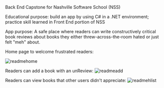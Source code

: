 Back End Capstone for Nashville Software School (NSS)

Educational purpose: build an app by using C# in a .NET environment; practice skill learned in Front End portion of NSS

App purpose: A safe place where readers can write constructively critical book reviews about books they either threw-across-the-room hated or just felt "meh" about. 

Home page to welcome frustrated readers: 

![readmehome](https://user-images.githubusercontent.com/16695314/34235541-fc017e7a-e5b7-11e7-97da-495fe0dd4f6e.png)

Readers can add a book with an unReview: 
![readmeadd](https://user-images.githubusercontent.com/16695314/34235538-f3cdbe3a-e5b7-11e7-8c7a-4ffb3c11971e.png)

Readers can view books that other users didn't appreciate: 
![readmehlist](https://user-images.githubusercontent.com/16695314/34235539-f660b0ee-e5b7-11e7-8dab-e21e38e13fdc.png)
